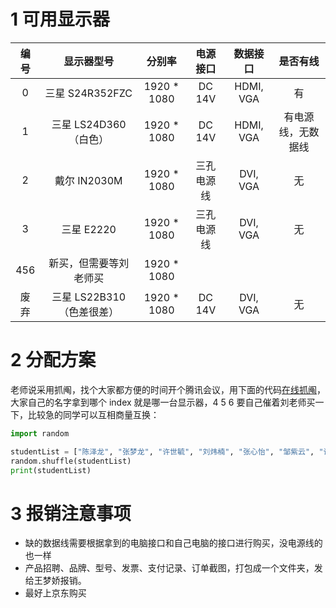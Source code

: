 # 1 可用显示器

| 编号 |        显示器型号         |    分别率    |  电源接口  | 数据接口  |      是否有线      |
| :--: | :-----------------------: | :----------: | :--------: | :-------: | :----------------: |
|  0   |      三星 S24R352FZC      | 1920 \* 1080 |   DC 14V   | HDMI, VGA |         有         |
|  1   |   三星 LS24D360（白色）   | 1920 \* 1080 |   DC 14V   | HDMI, VGA | 有电源线，无数据线 |
|  2   |       戴尔 IN2030M        | 1920 \* 1080 | 三孔电源线 | DVI, VGA  |         无         |
|  3   |        三星 E2220         | 1920 \* 1080 | 三孔电源线 | DVI, VGA  |         无         |
| 456  |  新买，但需要等刘老师买   | 1920 \* 1080 |            |           |                    |
| 废弃 | 三星 LS22B310（色差很差） | 1920 \* 1080 |   DC 14V   | DVI, VGA  |         无         |

# 2 分配方案

老师说采用抓阄，找个大家都方便的时间开个腾讯会议，用下面的代码[在线抓阄](https://www.bejson.com/runcode/python3/)，大家自己的名字拿到哪个 index 就是哪一台显示器，4 5 6 要自己催着刘老师买一下，比较急的同学可以互相商量互换：

```py
import random

studentList = ["陈泽龙", "张梦龙", "许世毓", "刘炜楠", "张心怡", "邹紫云", "许彦妮"]
random.shuffle(studentList)
print(studentList)
```

# 3 报销注意事项

- 缺的数据线需要根据拿到的电脑接口和自己电脑的接口进行购买，没电源线的也一样
- 产品招聘、品牌、型号、发票、支付记录、订单截图，打包成一个文件夹，发给王梦娇报销。
- 最好上京东购买
